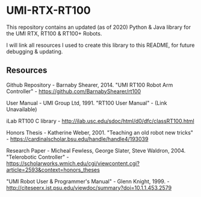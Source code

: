 # UMI-RTX-RT100

This repository contains an updated (as of 2020) Python &amp; Java library for the UMI RTX, RT100 &amp; RT100+ Robots.

I will link all resources I used to create this library to this README, for future debugging &amp; updating.

## Resources

Github Repository - Barnaby Shearer, 2014. "UMI RT100 Robot Arm Controller" - https://github.com/BarnabyShearer/rt100

User Manual - UMI Group Ltd, 1991. "RT100 User Manual" - (Link Unavailable)

iLab RT100 C library - http://ilab.usc.edu/sdoc/html/d0/dfc/classRT100.html

Honors Thesis - Katherine Weber, 2001. "Teaching an old robot new tricks" - https://cardinalscholar.bsu.edu/handle/handle4/193039

Research Paper - Micheal Fewless, George Slater, Steve Waldron, 2004. "Telerobotic Controller" - https://scholarworks.wmich.edu/cgi/viewcontent.cgi?article=2593&context=honors_theses

"UMI Robot User &amp; Programmer's Manual" - Glenn Knight, 1999. - http://citeseerx.ist.psu.edu/viewdoc/summary?doi=10.1.1.453.2579
